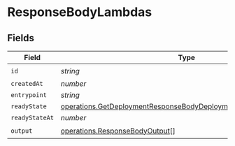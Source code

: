 # ResponseBodyLambdas


## Fields

| Field                                                                                                                                                  | Type                                                                                                                                                   | Required                                                                                                                                               | Description                                                                                                                                            |
| ------------------------------------------------------------------------------------------------------------------------------------------------------ | ------------------------------------------------------------------------------------------------------------------------------------------------------ | ------------------------------------------------------------------------------------------------------------------------------------------------------ | ------------------------------------------------------------------------------------------------------------------------------------------------------ |
| `id`                                                                                                                                                   | *string*                                                                                                                                               | :heavy_check_mark:                                                                                                                                     | N/A                                                                                                                                                    |
| `createdAt`                                                                                                                                            | *number*                                                                                                                                               | :heavy_minus_sign:                                                                                                                                     | N/A                                                                                                                                                    |
| `entrypoint`                                                                                                                                           | *string*                                                                                                                                               | :heavy_minus_sign:                                                                                                                                     | N/A                                                                                                                                                    |
| `readyState`                                                                                                                                           | [operations.GetDeploymentResponseBodyDeploymentsResponseReadyState](../../models/operations/getdeploymentresponsebodydeploymentsresponsereadystate.md) | :heavy_minus_sign:                                                                                                                                     | N/A                                                                                                                                                    |
| `readyStateAt`                                                                                                                                         | *number*                                                                                                                                               | :heavy_minus_sign:                                                                                                                                     | N/A                                                                                                                                                    |
| `output`                                                                                                                                               | [operations.ResponseBodyOutput](../../models/operations/responsebodyoutput.md)[]                                                                       | :heavy_check_mark:                                                                                                                                     | N/A                                                                                                                                                    |
